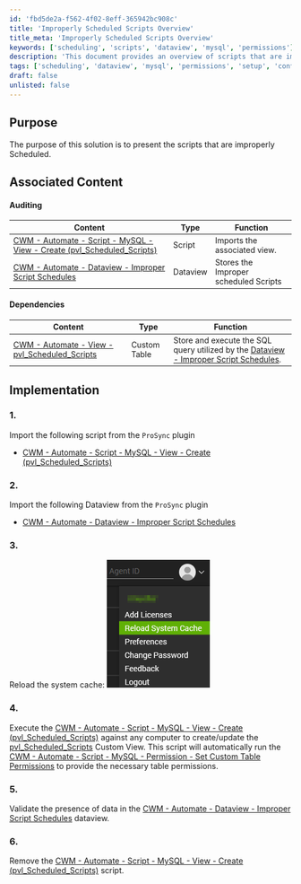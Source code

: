 ```yaml
---
id: 'fbd5de2a-f562-4f02-8eff-365942bc908c'
title: 'Improperly Scheduled Scripts Overview'
title_meta: 'Improperly Scheduled Scripts Overview'
keywords: ['scheduling', 'scripts', 'dataview', 'mysql', 'permissions']
description: 'This document provides an overview of scripts that are improperly scheduled within ConnectWise Automate, including associated content, dependencies, and implementation steps for resolving the issue.'
tags: ['scheduling', 'dataview', 'mysql', 'permissions', 'setup', 'configuration']
draft: false
unlisted: false
---
```

## Purpose

The purpose of this solution is to present the scripts that are improperly Scheduled.

## Associated Content

#### Auditing

| Content                                                                                                   | Type      | Function                                       |
|-----------------------------------------------------------------------------------------------------------|-----------|------------------------------------------------|
| [CWM - Automate - Script - MySQL - View - Create (pvl_Scheduled_Scripts)](https://proval.itglue.com/DOC-5078775-16504517) | Script    | Imports the associated view.                   |
| [CWM - Automate - Dataview - Improper Script Schedules](https://proval.itglue.com/DOC-5078775-16437343) | Dataview  | Stores the Improper scheduled Scripts          |

#### Dependencies

| Content                                                                                                   | Type          | Function                                                                                                    |
|-----------------------------------------------------------------------------------------------------------|---------------|-------------------------------------------------------------------------------------------------------------|
| [CWM - Automate - View - pvl_Scheduled_Scripts](https://proval.itglue.com/DOC-5078775-16497225)         | Custom Table  | Store and execute the SQL query utilized by the [Dataview - Improper Script Schedules](https://proval.itglue.com/DOC-5078775-16437343). |

## Implementation

### 1.
Import the following script from the `ProSync` plugin
- [CWM - Automate - Script - MySQL - View - Create (pvl_Scheduled_Scripts)](https://proval.itglue.com/DOC-5078775-16504517)

### 2.
Import the following Dataview from the `ProSync` plugin
- [CWM - Automate - Dataview - Improper Script Schedules](https://proval.itglue.com/DOC-5078775-16437343)

### 3.
Reload the system cache:
![Reload Cache](../../static/img/Improper-Script-Schedules/image_1.png)

### 4.
Execute the [CWM - Automate - Script - MySQL - View - Create (pvl_Scheduled_Scripts)](https://proval.itglue.com/DOC-5078775-16504517) against any computer to create/update the [pvl_Scheduled_Scripts](https://proval.itglue.com/DOC-5078775-16497225) Custom View. This script will automatically run the [CWM - Automate - Script - MySQL - Permission - Set Custom Table Permissions](https://proval.itglue.com/DOC-5078775-8056027) to provide the necessary table permissions.

### 5.
Validate the presence of data in the [CWM - Automate - Dataview - Improper Script Schedules](https://proval.itglue.com/DOC-5078775-16437343) dataview.

### 6.
Remove the [CWM - Automate - Script - MySQL - View - Create (pvl_Scheduled_Scripts)](https://proval.itglue.com/DOC-5078775-16504517) script.






